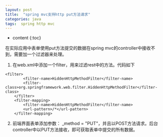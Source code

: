 ```yaml
---
layout: post
title:  "spring mvc支持http put方法请求"
categories: java
tags:  spring http mvc
---
```


* content
{:toc}


在实际应用中表单使用put方法提交的数据在spring mvc的controller中接收不到，需要加一个过滤器来处理。

1. 在web.xml中添加一个filter，用来过滤rest中的方法。代码如下
```
<filter>
        <filter-name>HiddenHttpMethodFilter</filter-name>
        <filter-class>org.springframework.web.filter.HiddenHttpMethodFilter</filter-class>
    </filter>
    <filter-mapping>
        <filter-name>HiddenHttpMethodFilter</filter-name>
        <url-pattern>/*</url-pattern>
    </filter-mapping>
```
2. 前端界面表单添加参数：
_method = "PUT"，并且以POST方法请求。后台controller中以PUT方法接收，即可获取表单中提交的所有数据。